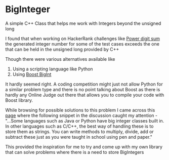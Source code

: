 # BigInteger
A simple C++ Class that helps me work with Integers beyond the unsigned long

I found that when working on HackerRank challenges like [Power digit sum](https://www.hackerrank.com/contests/projecteuler/challenges/euler016) the generated integer number for some of the test cases exceeds the one that can be held in the unsigned long provided by C++

Though there were various alternatives available like
  1. Using a scripting language like Python
  2. Using [Boost BigInt](http://www.boost.org/doc/libs/1_58_0/libs/multiprecision/doc/html/index.html)

It hardly seemed right. A coding competition might just not allow Python for a similar problem type and there is no point talking about Boost as there is hardly any Online Judge out there that allows you to compile your code with Boost library.

While browsing for possible solutions to this problem I came across this [page](http://discuss.codechef.com/questions/7992/how-can-i-store-very-very-large-integers-accurately) where the following snippet in the discussion caught my attention - "...Some languages such as Java or Python have big integer classes built in. In other languages such as C/C++, the best way of handling these is to store them as strings. You can write methods to multiply, divide, add or subtract these just as you were taught in school using pen and paper."

This provided the inspiration for me to try and come up with my own library that can solve problems where there is a need to store BigIntegers
